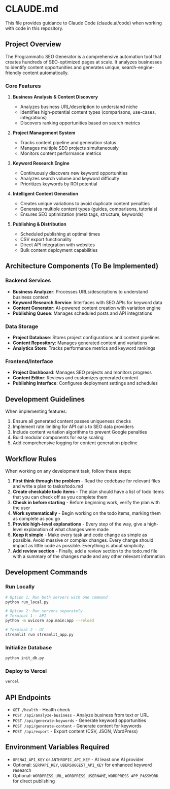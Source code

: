 # CLAUDE.md

This file provides guidance to Claude Code (claude.ai/code) when working with code in this repository.

## Project Overview

The Programmatic SEO Generator is a comprehensive automation tool that creates hundreds of SEO-optimized pages at scale. It analyzes businesses to identify content opportunities and generates unique, search-engine-friendly content automatically.

### Core Features

1. **Business Analysis & Content Discovery**
   - Analyzes business URL/description to understand niche
   - Identifies high-potential content types (comparisons, use-cases, integrations)
   - Discovers ranking opportunities based on search metrics

2. **Project Management System**
   - Tracks content pipeline and generation status
   - Manages multiple SEO projects simultaneously
   - Monitors content performance metrics

3. **Keyword Research Engine**
   - Continuously discovers new keyword opportunities
   - Analyzes search volume and keyword difficulty
   - Prioritizes keywords by ROI potential

4. **Intelligent Content Generation**
   - Creates unique variations to avoid duplicate content penalties
   - Generates multiple content types (guides, comparisons, tutorials)
   - Ensures SEO optimization (meta tags, structure, keywords)

5. **Publishing & Distribution**
   - Scheduled publishing at optimal times
   - CSV export functionality
   - Direct API integration with websites
   - Bulk content deployment capabilities

## Architecture Components (To Be Implemented)

### Backend Services
- **Business Analyzer**: Processes URLs/descriptions to understand business context
- **Keyword Research Service**: Interfaces with SEO APIs for keyword data
- **Content Generator**: AI-powered content creation with variation engine
- **Publishing Queue**: Manages scheduled posts and API integrations

### Data Storage
- **Project Database**: Stores project configurations and content pipelines
- **Content Repository**: Manages generated content and variations
- **Analytics Store**: Tracks performance metrics and keyword rankings

### Frontend/Interface
- **Project Dashboard**: Manages SEO projects and monitors progress
- **Content Editor**: Reviews and customizes generated content
- **Publishing Interface**: Configures deployment settings and schedules

## Development Guidelines

When implementing features:
1. Ensure all generated content passes uniqueness checks
2. Implement rate limiting for API calls to SEO data providers
3. Include content variation algorithms to prevent Google penalties
4. Build modular components for easy scaling
5. Add comprehensive logging for content generation pipeline

## Workflow Rules

When working on any development task, follow these steps:

1. **First think through the problem** - Read the codebase for relevant files and write a plan to tasks/todo.md
2. **Create checkable todo items** - The plan should have a list of todo items that you can check off as you complete them
3. **Check in before starting** - Before beginning work, verify the plan with the user
4. **Work systematically** - Begin working on the todo items, marking them as complete as you go
5. **Provide high-level explanations** - Every step of the way, give a high-level explanation of what changes were made
6. **Keep it simple** - Make every task and code change as simple as possible. Avoid massive or complex changes. Every change should impact as little code as possible. Everything is about simplicity.
7. **Add review section** - Finally, add a review section to the todo.md file with a summary of the changes made and any other relevant information

## Development Commands

### Run Locally
```bash
# Option 1: Run both servers with one command
python run_local.py

# Option 2: Run servers separately
# Terminal 1 - API
python -m uvicorn app.main:app --reload

# Terminal 2 - UI
streamlit run streamlit_app.py
```

### Initialize Database
```bash
python init_db.py
```

### Deploy to Vercel
```bash
vercel
```

## API Endpoints

- `GET /health` - Health check
- `POST /api/analyze-business` - Analyze business from text or URL
- `POST /api/generate-keywords` - Generate keyword opportunities
- `POST /api/generate-content` - Generate content for keywords
- `POST /api/export` - Export content (CSV, JSON, WordPress)

## Environment Variables Required

- `OPENAI_API_KEY` or `ANTHROPIC_API_KEY` - At least one AI provider
- Optional: `SERPAPI_KEY`, `UBERSUGGEST_API_KEY` for enhanced keyword research
- Optional: `WORDPRESS_URL`, `WORDPRESS_USERNAME`, `WORDPRESS_APP_PASSWORD` for direct publishing